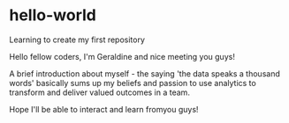 # hello-world
Learning to create my first repository 

Hello fellow coders, I'm Geraldine and nice meeting you guys!

A brief introduction about myself - the saying 'the data speaks a thousand words' basically sums up my beliefs and passion to use analytics to transform and deliver valued outcomes in a team. 

Hope I'll be able to interact and learn fromyou guys!  
